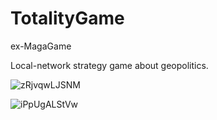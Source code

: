 # TotalityGame
ex-MagaGame

Local-network strategy game about geopolitics.

![zRjvqwLJSNM](https://user-images.githubusercontent.com/13525908/115154224-7390e380-a082-11eb-8fb4-24999488b813.jpg)

![iPpUgALStVw](https://user-images.githubusercontent.com/13525908/115154249-87d4e080-a082-11eb-8bae-2328f7db64f2.jpg)

